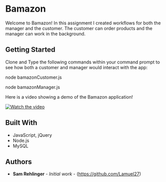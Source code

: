 # Bamazon

Welcome to Bamazon! In this assignment I created workflows for both the manager and the customer.  The customer can order products and the manager can work in the background.

## Getting Started

Clone and Type the following commands within your command prompt to see how both a customer and manager would interact with the app:

node bamazonCustomer.js

node bamazonManager.js

Here is a video showing a demo of the Bamazon application!

[![Watch the video](http://www.rickmeaney.com/pics/bamazon_THMB-01.jpg)](https://youtu.be/Ucl208_IDQw)

## Built With

* JavaScript, jQuery
* Node.js
* MySQL


## Authors

* **Sam Rehlinger** - *Initial work* - (https://github.com/Lamuel27)
